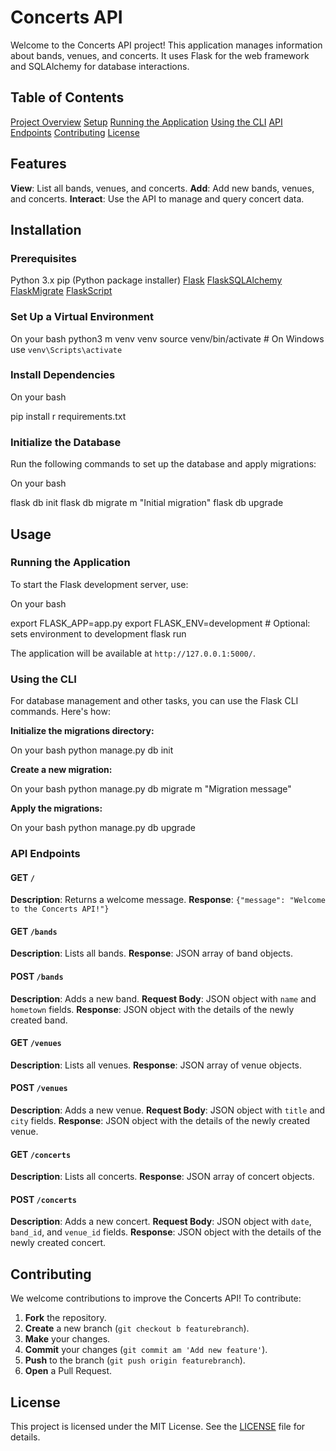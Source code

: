 
# Concerts API

Welcome to the Concerts API project! This application manages information about bands, venues, and concerts. It uses Flask for the web framework and SQLAlchemy for database interactions.

## Table of Contents

 [Project Overview](#projectoverview)
 [Setup](#setup)
 [Running the Application](#runningtheapplication)
 [Using the CLI](#usingthecli)
 [API Endpoints](#apiendpoints)
 [Contributing](#contributing)
 [License](#license)
## Features

 **View**: List all bands, venues, and concerts.
 **Add**: Add new bands, venues, and concerts.
 **Interact**: Use the API to manage and query concert data.

## Installation

### Prerequisites

 Python 3.x
 pip (Python package installer)
 [Flask](https://flask.palletsprojects.com/en/2.1.x/)
 [FlaskSQLAlchemy](https://flasksqlalchemy.palletsprojects.com/)
 [FlaskMigrate](https://flaskmigrate.readthedocs.io/en/latest/)
 [FlaskScript](https://flaskscript.readthedocs.io/en/latest/)

### Set Up a Virtual Environment

On your bash
python3 m venv venv
source venv/bin/activate  # On Windows use `venv\Scripts\activate`


### Install Dependencies

On your bash

pip install r requirements.txt

### Initialize the Database

Run the following commands to set up the database and apply migrations:

On your bash

flask db init
flask db migrate m "Initial migration"
flask db upgrade


## Usage

### Running the Application

To start the Flask development server, use:

On your bash

export FLASK_APP=app.py
export FLASK_ENV=development  # Optional: sets environment to development
flask run

The application will be available at `http://127.0.0.1:5000/`.

### Using the CLI

For database management and other tasks, you can use the Flask CLI commands. Here's how:

 **Initialize the migrations directory:**

  On your bash
 python manage.py db init


 **Create a new migration:**

  On your bash
  python manage.py db migrate m "Migration message"

  

 **Apply the migrations:**

  On your bash
  python manage.py db upgrade


### API Endpoints

#### GET `/`

 **Description**: Returns a welcome message.
 **Response**: `{"message": "Welcome to the Concerts API!"}`

#### GET `/bands`

 **Description**: Lists all bands.
 **Response**: JSON array of band objects.

#### POST `/bands`

 **Description**: Adds a new band.
 **Request Body**: JSON object with `name` and `hometown` fields.
 **Response**: JSON object with the details of the newly created band.

#### GET `/venues`

 **Description**: Lists all venues.
 **Response**: JSON array of venue objects.

#### POST `/venues`

 **Description**: Adds a new venue.
 **Request Body**: JSON object with `title` and `city` fields.
 **Response**: JSON object with the details of the newly created venue.

#### GET `/concerts`

 **Description**: Lists all concerts.
 **Response**: JSON array of concert objects.

#### POST `/concerts`

 **Description**: Adds a new concert.
 **Request Body**: JSON object with `date`, `band_id`, and `venue_id` fields.
 **Response**: JSON object with the details of the newly created concert.

## Contributing

We welcome contributions to improve the Concerts API! To contribute:

1. **Fork** the repository.
2. **Create** a new branch (`git checkout b featurebranch`).
3. **Make** your changes.
4. **Commit** your changes (`git commit am 'Add new feature'`).
5. **Push** to the branch (`git push origin featurebranch`).
6. **Open** a Pull Request.

## License

This project is licensed under the MIT License. See the [LICENSE](LICENSE) file for details.